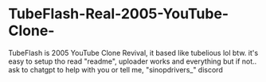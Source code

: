 # TubeFlash-Real-2005-YouTube-Clone-
TubeFlash is 2005 YouTube Clone Revival, it based like tubelious lol btw. it's easy to setup tho read "readme", uploader works and everything but if not.. ask to chatgpt to help with you or tell me, "sinopdrivers_" discord
